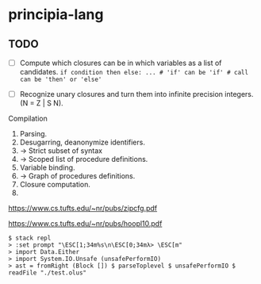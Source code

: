 # principia-lang

## TODO

- [ ] Compute which closures can be in which variables as a list of candidates.
      ```
      if condition then else: ...
      # 'if' can be 'if'
      # call can be 'then' or 'else'
      ```

- [ ] Recognize unary closures and turn them into infinite precision integers. (N = Z | S N).

Compilation

1. Parsing.
2. Desugarring, deanonymize identifiers.
3. -> Strict subset of syntax
3. -> Scoped list of procedure definitions.
4. Variable binding.
5. -> Graph of procedures definitions.
6. Closure computation.
7. 

https://www.cs.tufts.edu/~nr/pubs/zipcfg.pdf

https://www.cs.tufts.edu/~nr/pubs/hoopl10.pdf


```
$ stack repl
> :set prompt "\ESC[1;34m%s\n\ESC[0;34mλ> \ESC[m"
> import Data.Either
> import System.IO.Unsafe (unsafePerformIO)
> ast = fromRight (Block []) $ parseToplevel $ unsafePerformIO $ readFile "./test.olus"
```
